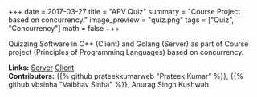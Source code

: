 +++
date = 2017-03-27
title = "APV Quiz"
summary = "Course Project based on concurrency."
image_preview = "quiz.png"
tags = ["Quiz", "Concurrency"]
math = false
+++

Quizzing Software in C++ (Client) and Golang (Server) as part of Course project
(Principles of Programming Languages) based on concurrency.


**Links:**
[Server](https://github.com/prateekkumarweb/apvquiz)
[Client](https://github.com/prateekkumarweb/apvquiz-client) \
**Contributors:**
{{% github prateekkumarweb "Prateek Kumar" %}},
{{% github vbsinha "Vaibhav Sinha" %}},
Anurag Singh Kushwah
